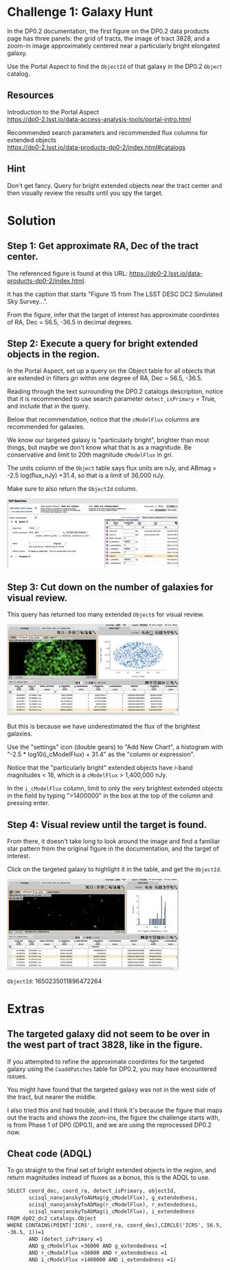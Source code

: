 # Challenge 1: Galaxy Hunt

In the DP0.2 documentation, the first figure on the DP0.2 data products page
has three panels: the grid of tracts, the image of tract 3828, and a zoom-in
image approximately centered near a particularly bright elongated galaxy.

Use the Portal Aspect to find the `ObjectId` of that galaxy in the DP0.2 `Object` catalog.

## Resources

Introduction to the Portal Aspect <br>
https://dp0-2.lsst.io/data-access-analysis-tools/portal-intro.html

Recommended search parameters and recommended flux columns for extended objects <br>
https://dp0-2.lsst.io/data-products-dp0-2/index.html#catalogs


## Hint

Don't get fancy.
Query for bright extended objects near the tract center and then visually review
the results until you spy the target.


# Solution

## Step 1: Get approximate RA, Dec of the tract center.

The referenced figure is found at this URL: 
https://dp0-2.lsst.io/data-products-dp0-2/index.html.

It has the caption that starts "Figure 15 from The LSST DESC DC2 Simulated Sky Survey...".

From the figure, infer that the target of interest has approximate coordintes of 
RA, Dec = 56.5, -36.5 in decimal degrees.

## Step 2: Execute a query for bright extended objects in the region.

In the Portal Aspect, set up a query on the Object table for all objects that are 
extended in filters *gri* within one degree of RA, Dec = 56.5, -36.5.

Reading through the text surrounding the DP0.2 catalogs description, notice that it is 
recommended to use search parameter `detect_isPrimary` = True, and include that in the query.

Below that recommendation, notice that the `cModelFlux` columns are recommended for galaxies.

We know our targeted galaxy is "particularly bright", brighter than most things, but 
maybe we don't know what that is as a magnitude. Be conservative and limit to 
20th magnitude `cModelFlux` in *gri*.

The units column of the `Object` table says flux units are nJy, and 
ABmag = -2.5 log(flux_nJy) +31.4, so that is a limit of 36,000 nJy.

Make sure to also return the `ObjectId` column.

<img src="figures/solution1_figure1.png" width="400px">


## Step 3: Cut down on the number of galaxies for visual review.

This query has returned too many extended `Object`s for visual review.

<img src="figures/solution1_figure2.png" width="400px">

But this is because we have underestimated the flux of the brightest galaxies.

Use the "settings" icon (double gears) to "Add New Chart", a histogram with 
"-2.5 * log10(i_cModelFlux) + 31.4" as the "column or expression". 

Notice that the "particularly bright" extended objects have *i*-band magnitudes < 16, 
which is a `cModelFlux` > 1,400,000 nJy.

In the `i_cModelFlux` column, limit to only the very brightest extended objects in
the field by typing ">1400000" in the box at the top of the column and pressing enter.

## Step 4: Visual review until the target is found.

From there, it doesn't take long to look around the image and find a familiar star pattern
from the original figure in the documentation, and the target of interest.

Click on the targeted galaxy to highlight it in the table, and get the `ObjectId`.

<img src="figures/solution1_figure3.png" width="400px">

`ObjectId`: 1650235011896472264



# Extras

## The targeted galaxy did not seem to be over in the west part of tract 3828, like in the figure.

If you attempted to refine the approximate coordintes for the targeted galaxy
using the `CoaddPatches` table for DP0.2, you may have encountered issues.

You might have found that the targeted galaxy was not in the west side of
the tract, but nearer the middle.

I also tried this and had trouble, and I think it's because the figure that
maps out the tracts and shows the zoom-ins, the figure the challenge starts with,
is from Phase 1 of DP0 (DP0.1), and we are using the reprocessed DP0.2 now.


## Cheat code (ADQL)

To go straight to the final set of bright extended objects in the region,
and return magnitudes instead of fluxes as a bonus, this is the ADQL to use.

```
SELECT coord_dec, coord_ra, detect_isPrimary, objectId, 
       scisql_nanojanskyToAbMag(g_cModelFlux), g_extendedness, 
       scisql_nanojanskyToAbMag(r_cModelFlux), r_extendedness, 
       scisql_nanojanskyToAbMag(i_cModelFlux), i_extendedness 
FROM dp02_dc2_catalogs.Object 
WHERE CONTAINS(POINT('ICRS', coord_ra, coord_dec),CIRCLE('ICRS', 56.5, -36.5, 1))=1 
       AND (detect_isPrimary =1 
       AND g_cModelFlux >36000 AND g_extendedness =1 
       AND r_cModelFlux >36000 AND r_extendedness =1 
       AND i_cModelFlux >1400000 AND i_extendedness =1)
```